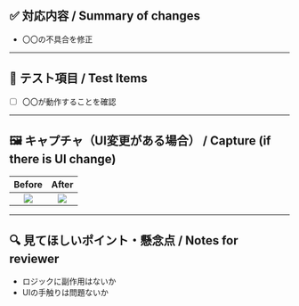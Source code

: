 ## ✅ 対応内容 / Summary of changes
<!-- 何をどのように対応したか -->
- 〇〇の不具合を修正  

---

## 🧪 テスト項目 / Test Items
<!-- テストした内容を記載 -->
- [ ] 〇〇が動作することを確認  

---

## 🖼 キャプチャ（UI変更がある場合） / Capture (if there is UI change)
<!-- UIに変更がある場合はスクリーンショットや動画を貼り付けてください -->

| Before | After |
|:--:|:--:|
| ![](before.png) | ![](after.png) |

---

## 🔍 見てほしいポイント・懸念点 / Notes for reviewer
<!-- レビュアーが特に注意して確認してほしい点や懸念点があれば記載してください -->
- ロジックに副作用はないか  
- UIの手触りは問題ないか  
